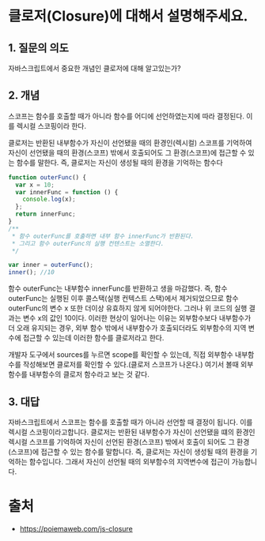 # 클로저(Closure)에 대해서 설명해주세요.

## 1. 질문의 의도

자바스크립트에서 중요한 개념인 클로저에 대해 알고있는가?

## 2. 개념

스코프는 함수를 호출할 때가 아니라 함수를 어디에 선언하였는지에 따라 결정된다. 이를 렉시컬 스코핑이라 한다.

클로저는 반환된 내부함수가 자신이 선언됐을 때의 환경인(렉시컬) 스코프를 기억하여 자신이 선언됐을 때의 환경(스코프) 밖에서 호출되어도 그 환경(스코프)에 접근할 수 있는 함수를 말한다. 즉, 클로저는 자신이 생성될 때의 환경을 기억하는 함수다

```js
function outerFunc() {
  var x = 10;
  var innerFunc = function () {
    console.log(x);
  };
  return innerFunc;
}
/**
 * 함수 outerFunc를 호출하면 내부 함수 innerFunc가 반환된다.
 * 그리고 함수 outerFunc의 실행 컨텐스트는 소멸한다.
 */

var inner = outerFunc();
inner(); //10
```

함수 outerFunc는 내부함수 innerFunc를 반환하고 생을 마감했다. 즉, 함수 outerFunc는 실행된 이후 콜스택(실행 컨텍스트 스택)에서 제거되었으므로 함수 outerFunc의 변수 x 또한 더이상 유효하지 않게 되어야한다. 그러나 위 코드의 실행 결과는 변수 x의 값인 10이다. 이러한 현상이 일어나는 이유는 외부함수보다 내부함수가 더 오래 유지되는 경우, 외부 함수 밖에서 내부함수가 호출되더라도 외부함수의 지역 변수에 접근할 수 있는데 이러한 함수를 클로저라고 한다.

개발자 도구에서 sources를 누르면 scope를 확인할 수 있는데, 직접 외부함수 내부함수를 작성해보면 클로저를 확인할 수 있다.(클로저 스코프가 나온다.) 여기서 볼때 외부함수를 내부함수의 클로저 함수라고 보는 것 같다.

## 3. 대답

자바스크립트에서 스코프는 함수를 호출할 때가 아니라 선언할 때 결정이 됩니다. 이를 렉시컬 스코핑이라고합니다. 클로저는 반환된 내부함수가 자신이 선언됐을 떄의 환경인 렉시컬 스코프를 기억하여 자신이 선언된 환경(스코프) 밖에서 호출이 되어도 그 환경(스코프)에 접근할 수 있는 함수를 말합니다. 즉, 클로저는 자신이 생성될 때의 환경을 기억하는 함수입니다. 그래서 자신이 선언될 때의 외부함수의 지역변수에 접근이 가능합니다.

# 출처

- https://poiemaweb.com/js-closure

